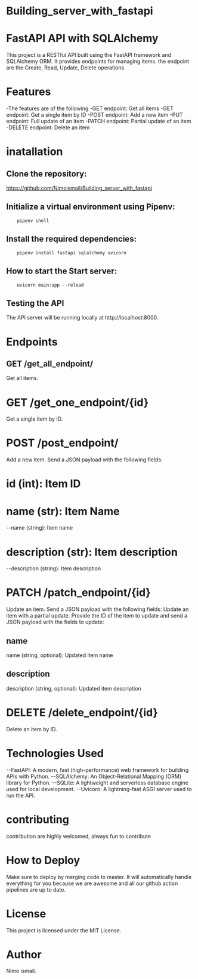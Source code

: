 # Building_server_with_fastapi

# FastAPI API with SQLAlchemy

This project is a RESTful API built using the FastAPI framework and SQLAlchemy ORM. It provides endpoints for managing items. the endpoint are the Create, Read, Update, Delete operations

# Features

-The features are of the following
-GET endpoint: Get all items
-GET endpoint: Get a single item by ID
-POST endpoint: Add a new item
-PUT endpoint: Full update of an item
-PATCH endpoint: Partial update of an item
-DELETE endpoint: Delete an item

# inatallation

## Clone the repository:

https://github.com/Nimoismail/Building_server_with_fastapi

## Initialize a virtual environment using Pipenv:

        pipenv shell

## Install the required dependencies:

        pipenv install fastapi sqlalchemy uvicorn

## How to start the Start server:

        uvicorn main:app --reload

## Testing the API

The API server will be running locally at http://localhost:8000.

# Endpoints

## GET /get_all_endpoint/

Get all items.

# GET /get_one_endpoint/{id}

Get a single item by ID.

# POST /post_endpoint/

Add a new item. Send a JSON payload with the following fields:

# id (int): Item ID

# name (str): Item Name

--name (string): Item name

# description (str): Item description

--description (string): Item description

# PATCH /patch_endpoint/{id}

Update an item. Send a JSON payload with the following fields:
Update an item with a partial update.
Provide the ID of the item to update and send a JSON payload with the fields to update:

## name

name (string, optional): Updated item name

## description

description (string, optional): Updated item description

# DELETE /delete_endpoint/{id}

Delete an item by ID.

# Technologies Used

--FastAPI: A modern, fast (high-performance) web framework for building APIs with Python.
--SQLAlchemy: An Object-Relational Mapping (ORM) library for Python.
--SQLite: A lightweight and serverless database engine used for local development.
--Uvicorn: A lightning-fast ASGI server used to run the API.



# contributing

contribution are highly welcomed, always fun to contribute

# How to Deploy

Make sure to deploy by merging code to master. It will automatically handle everything for you because we are awesome and all our github action pipelines are up to date.

# License

This project is licensed under the MIT License.

# Author

Nimo ismail.